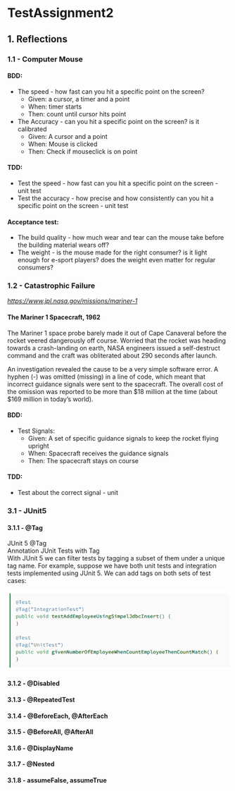 # TestAssignment2

## 1. Reflections
### 1.1 - Computer Mouse

#### BDD:
- The speed - how fast can you hit a specific point on the screen?
  - Given: a cursor, a timer and a point
  - When: timer starts
  - Then: count until cursor hits point
- The Accuracy - can you hit a specific point on the screen? is it calibrated
  - Given: A cursor and a point
  - When: Mouse is clicked
  - Then: Check if mouseclick is on point

#### TDD:
- Test the speed - how fast can you hit a specific point on the screen - unit test
- Test the accuracy - how precise and how consistently can you hit a specific point on the screen - unit test

#### Acceptance test:
- The build quality - how much wear and tear can the mouse take before the building material wears off?
- The weight - is the mouse made for the right consumer? is it light enough for e-sport players? does the weight even matter for regular consumers?

### 1.2 - Catastrophic Failure
<i>https://www.jpl.nasa.gov/missions/mariner-1</i>
#### The Mariner 1 Spacecraft, 1962
The Mariner 1 space probe barely made it out of Cape Canaveral before the rocket veered dangerously off course. Worried that the rocket was heading towards a crash-landing on earth, NASA engineers issued a self-destruct command and the craft was obliterated about 290 seconds after launch.

An investigation revealed the cause to be a very simple software error. A hyphen (-) was omitted (missing) in a line of code, which meant that incorrect guidance signals were sent to the spacecraft. The overall cost of the omission was reported to be more than $18 million at the time (about $169 million in today’s world).

#### BDD:
- Test Signals:
  - Given: A set of specific guidance signals to keep the rocket flying upright
  - When: Spacecraft receives the guidance signals
  - Then: The spacecraft stays on course

#### TDD:
- Test about the correct signal - unit

### 3.1 - JUnit5

#### 3.1.1 - @Tag
JUnit 5 @Tag <br>
Annotation JUnit Tests with Tag<br>
With JUnit 5 we can filter tests by tagging a subset of them under a unique tag name. For example, suppose we have both unit tests and integration tests implemented using JUnit 5. We can add tags on both sets of test cases:<br>

<img src="ImagesForReadMeFile/1.PNG" alt="Tag 1" width="600"/>



#### 3.1.2 - @Disabled

#### 3.1.3 - @RepeatedTest

#### 3.1.4 - @BeforeEach, @AfterEach

#### 3.1.5 - @BeforeAll, @AfterAll

#### 3.1.6 - @DisplayName

#### 3.1.7 - @Nested

#### 3.1.8 - assumeFalse, assumeTrue




